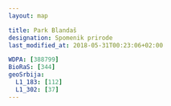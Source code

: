 ```yaml
---
layout: map

title: Park Blandaš
designation: Spomenik prirode
last_modified_at: 2018-05-31T00:23:06+02:00

WDPA: [388799]
BioRaS: [344]
geoSrbija:
  L1_183: [112]
  L1_302: [37]
---
```

